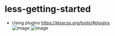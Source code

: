 # less-getting-started

-  Using plugins https://lesscss.org/tools/#plugins
<br>![image](https://user-images.githubusercontent.com/64368109/133000192-27a9f43d-d8e8-4ee7-b71d-fb02664f0680.png)
![image](https://user-images.githubusercontent.com/64368109/133000245-c61a7a88-e56a-43ae-bd50-69fcf15bd26b.png)

